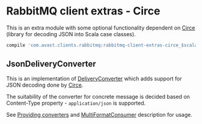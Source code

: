 # RabbitMQ client extras - Circe

This is an extra module with some optional functionality dependent on [Circe](https://github.com/circe/circe) (library for decoding JSON into
Scala case classes).  
```groovy
compile 'com.avast.clients.rabbitmq:rabbitmq-client-extras-circe_$scalaVersion:x.x.x'
```

## JsonDeliveryConverter

This is an implementation of [DeliveryConverter](../core/src/main/scala/com/avast/clients/rabbitmq/DeliveryConverter.scala) which adds support
for JSON decoding done by [Circe](https://github.com/circe/circe).

The suitability of the converter for concrete message is decided based on Content-Type property - `application/json` is supported.

See [Providing converters](../README.md#providing-converters-for-producer/consumer) and [MultiFormatConsumer](../README.md#multiformatconsumer)
description for usage.
